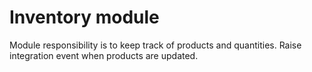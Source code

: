 # Inventory module

Module responsibility is to keep track of products and quantities. Raise integration event when products are updated.